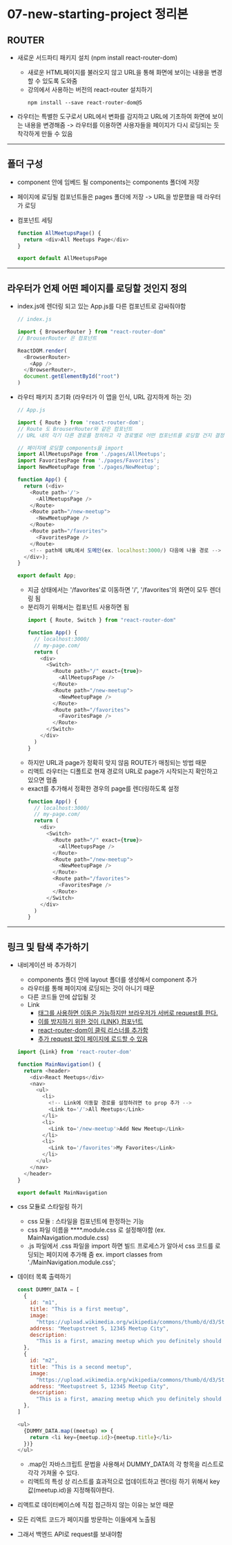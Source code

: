 # 07-new-starting-project 정리본

## ROUTER

- 새로운 서드파티 패키지 설치 (npm install react-router-dom)

  - 새로운 HTML페이지를 불러오지 않고 URL을 통해 화면에 보이는 내용을 변경할 수 있도록 도와줌
  - 강의에서 사용하는 버전의 react-router 설치하기
    ```
    npm install --save react-router-dom@5
    ```

- 라우터는 특별한 도구로서 URL에서 변화를 감지하고 URL에 기초하여 화면에 보이는 내용을 변경해줌
  -> 라우터를 이용하면 사용자들을 페이지가 다시 로딩되는 듯 착각하게 만들 수 있음

---

## 폴더 구성

- component 안에 임베드 될 components는 components 폴더에 저장
- 페이지에 로딩될 컴포넌트들은 pages 폴더에 저장 -> URL을 방문했을 때 라우터가 로딩
- 컴포넌트 세팅

  ```js
  function AllMeetupsPage() {
    return <div>All Meetups Page</div>
  }

  export default AllMeetupsPage
  ```

---

## 라우터가 언제 어떤 페이지를 로딩할 것인지 정의

- index.js에 렌더링 되고 있는 App.js를 다른 컴포넌트로 감싸줘야함

  ```js
  // index.js

  import { BrowserRouter } from "react-router-dom"
  // BrouserRouter 은 컴포넌트

  ReactDOM.render(
    <BrowserRouter>
      <App />
    </BrowserRouter>,
    document.getElementById("root")
  )
  ```

- 라우터 패키지 초기화 (라우터가 이 앱을 인식, URL 감지하게 하는 것)

  ```js
  // App.js

  import { Route } from 'react-router-dom';
  // Route 도 BrouserRouter와 같은 컴포넌트
  // URL 내의 각기 다른 경로를 정의하고 각 경로별로 어떤 컴포넌트를 로딩할 건지 결정

  // 페이지에 로딩할 components을 import
  import AllMeetupsPage from './pages/AllMeetups';
  import FavoritesPage from './pages/Favorites';
  import NewMeetupPage from './pages/NewMeetup';

  function App() {
    return (<div>
  	  <Route path='/'>
        <AllMeetupsPage />
      </Route>
      <Route path="/new-meetup">
        <NewMeetupPage />
      </Route>
      <Route path="/favorites">
        <FavoritesPage />
      </Route>
      <!-- path에 URL에서 도메인(ex. localhost:3000/) 다음에 나올 경로 -->
    </div>);
  }

  export default App;
  ```
  - 지금 상태에서는 '/favorites'로 이동하면 '/', '/favorites'의 화면이 모두 렌더링 됨
  - 분리하기 위해서는 <switch>컴포넌트 사용하면 됨
    ```js
    import { Route, Switch } from "react-router-dom"

    function App() {
      // localhost:3000/
      // my-page.com/
      return (
        <div>
          <Switch>
            <Route path="/" exact={true}>
              <AllMeetupsPage />
            </Route>
            <Route path="/new-meetup">
              <NewMeetupPage />
            </Route>
            <Route path="/favorites">
              <FavoritesPage />
            </Route>
          </Switch>
        </div>
      )
    }
    ```
  - 하지만 URL과 page가 정확히 맞지 않음 ROUTE가 매칭되는 방법 때문
  - 리액트 라우터는 디폴트로 현재 경로의 URL로 page가 시작되는지 확인하고 있으면 멈춤
  - exact를 추가해서 정확한 경우의 page를 렌더링하도록 설정
    ```js
    function App() {
      // localhost:3000/
      // my-page.com/
      return (
        <div>
          <Switch>
            <Route path="/" exact={true}>
              <AllMeetupsPage />
            </Route>
            <Route path="/new-meetup">
              <NewMeetupPage />
            </Route>
            <Route path="/favorites">
              <FavoritesPage />
            </Route>
          </Switch>
        </div>
      )
    }
    ```

---

## 링크 및 탐색 추가하기

- 내비게이션 바 추가하기 
  - components 폴더 안에 layout 폴더를 생성해서 component 추가
  - 라우터를 통해 페이지에 로딩되는 것이 아니기 때문
  - 다른 코드들 안에 삽입될 것
  - Link
    - <a href="">태그를 사용하면 이동은 가능하지만 브라우저가 서버로 request를 한다.
    - 이를 방지하기 위한 것이 {LINK} 컴포넌트
    - react-router-dom이 클릭 리스너를 추가함
    - 추가 request 없이 페이지에 로드할 수 있음
  ```js
  import {Link} from 'react-router-dom'

  function MainNavigation() {
    return <header>
      <div>React Meetups</div>
      <nav>
        <ul>
          <li>
            <!-- Link에 이동할 경로를 설정하려면 to prop 추가 -->
            <Link to='/'>All Meetups</Link>
          </li>
          <li>
            <Link to='/new-meetup'>Add New Meetup</Link>
          </li>
          <li>
            <Link to='/favorites'>My Favorites</Link>
          </li>
        </ul>
      </nav>
    </header>
  }

  export default MainNavigation
  ```

- css 모듈로 스타일링 하기
  - css 모듈 : 스타일을 컴포넌트에 한정하는 기능
  - css 파일 이름을 ****.module.css 로 설정해야함 (ex. MainNavigation.module.css)
  - .js 파일에서 .css 파일을 import 하면 빌드 프로세스가 알아서 css 코드를 로딩되는 페이지에 추가해 줌
  ex. import classes from './MainNavigation.module.css';

- 데이터 목록 출력하기
  ```javascript
  const DUMMY_DATA = [
    {
      id: "m1",
      title: "This is a first meetup",
      image:
        "https://upload.wikimedia.org/wikipedia/commons/thumb/d/d3/Stadtbild_M%C3%BCnchen.jpg/2560px-Stadtbild_M%C3%BCnchen.jpg",
      address: "Meetupstreet 5, 12345 Meetup City",
      description:
        "This is a first, amazing meetup which you definitely should not miss. It will be a lot of fun!",
    },
    {
      id: "m2",
      title: "This is a second meetup",
      image:
        "https://upload.wikimedia.org/wikipedia/commons/thumb/d/d3/Stadtbild_M%C3%BCnchen.jpg/2560px-Stadtbild_M%C3%BCnchen.jpg",
      address: "Meetupstreet 5, 12345 Meetup City",
      description:
        "This is a first, amazing meetup which you definitely should not miss. It will be a lot of fun!",
    },
  ]

  <ul>
    {DUMMY_DATA.map((meetup) => {
      return <li key={meetup.id}>{meetup.title}</li>
    })}
  </ul>
  ```
  - .map인 자바스크립트 문법을 사용해서 DUMMY_DATA의 각 항목을 리스트로 각각 가져올 수 있다.
  - 리액트의 특성 상 리스트를 효과적으로 업데이트하고 렌더링 하기 위해서 key값(meetup.id)을 지정해줘야한다. 

- 리액트로 데이터베이스에 직접 접근하지 않는 이유는 보안 때문
- 모든 리액트 코드가 페이지를 방문하는 이들에게 노출됨
- 그래서 백엔드 API로 request를 보내야함